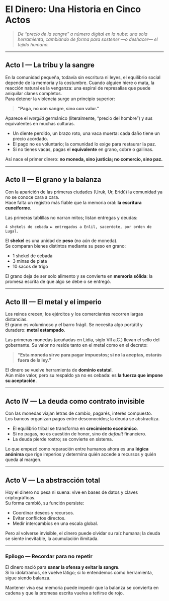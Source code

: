 # El Dinero: Una Historia en Cinco Actos

> *De “precio de la sangre” a número digital en la nube: una sola herramienta, cambiando de forma para sostener —o deshacer— el tejido humano.*

---

## Acto I — La tribu y la sangre

En la comunidad pequeña, todavía sin escritura ni leyes, el equilibrio social depende de la memoria y la costumbre. Cuando alguien hiere o mata, la reacción natural es la venganza: una espiral de represalias que puede aniquilar clanes completos.\
Para detener la violencia surge un principio superior:

> **“Paga, no con sangre, sino con valor.”**

Aparece el *wergild* germánico (literalmente, “precio del hombre”) y sus equivalentes en muchas culturas.

- Un diente perdido, un brazo roto, una vaca muerta: cada daño tiene un precio acordado.
- El pago no es voluntario; la comunidad lo exige para restaurar la paz.
- Si no tienes vacas, pagas el **equivalente** en grano, cobre o gallinas.

Así nace el primer dinero: **no moneda, sino justicia; no comercio, sino paz.**

---

## Acto II — El grano y la balanza

Con la aparición de las primeras ciudades (Uruk, Ur, Eridú) la comunidad ya no se conoce cara a cara.\
Hace falta un registro más fiable que la memoria oral: **la escritura cuneiforme**.

Las primeras tablillas no narran mitos; listan entregas y deudas:

```
4 shekels de cebada ► entregados a Enlil, sacerdote, por orden de Lugal.
```

El **shekel** es una unidad de **peso** (no aún de moneda).\
Se comparan bienes distintos mediante su peso en grano:

- 1 shekel de cebada
- 3 minas de plata
- 10 sacos de trigo

El grano deja de ser solo alimento y se convierte en **memoria sólida**: la promesa escrita de que algo se debe o se entregó.

---

## Acto III — El metal y el imperio

Los reinos crecen; los ejércitos y los comerciantes recorren largas distancias.\
El grano es voluminoso y el barro frágil. Se necesita algo portátil y duradero: **metal estampado**.

Las primeras monedas (acuñadas en Lidia, siglo VII a.C.) llevan el sello del gobernante. Su valor no reside tanto en el metal como en el decreto:

> **“Esta moneda sirve para pagar impuestos; si no la aceptas, estarás fuera de la ley.”**

El dinero se vuelve herramienta de **dominio estatal**.\
Aún mide valor, pero su respaldo ya no es cebada: es **la fuerza que impone su aceptación**.

---

## Acto IV — La deuda como contrato invisible

Con las monedas viajan letras de cambio, pagarés, interés compuesto.\
Los bancos organizan pagos entre desconocidos; la deuda se abstractiza.

- El equilibrio tribal se transforma en **crecimiento económico**.
- Si no pagas, no es cuestión de honor, sino de *default* financiero.
- La deuda pierde rostro; se convierte en sistema.

Lo que empezó como reparación entre humanos ahora es una **lógica anónima** que rige imperios y determina quién accede a recursos y quién queda al margen.

---

## Acto V — La abstracción total

Hoy el dinero no pesa ni suena: vive en bases de datos y claves criptográficas.\
Su forma cambió, su función persiste:

- Coordinar deseos y recursos.
- Evitar conflictos directos.
- Medir intercambios en una escala global.

Pero al volverse invisible, el dinero puede olvidar su raíz humana; la deuda se siente inevitable, la acumulación ilimitada.

---

### Epílogo — Recordar para no repetir

El dinero nació para **sanar la ofensa y evitar la sangre**.\
Si lo idolatramos, se vuelve látigo; si lo entendemos como herramienta, sigue siendo balanza.

Mantener viva esa memoria puede impedir que la balanza se convierta en cadena y que la promesa escrita vuelva a teñirse de rojo.

